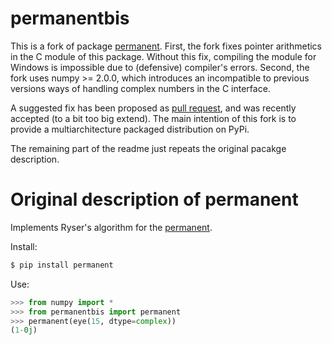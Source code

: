 # permanentbis
This is a fork of package [permanent](https://pypi.org/project/permanent/).
First, the fork fixes pointer arithmetics in the C module of this package.
Without this fix, compiling the module for Windows is impossible due to
(defensive) compiler's errors. Second, the fork uses numpy >= 2.0.0, which
introduces an incompatible to previous versions ways of handling complex
numbers in the C interface.

A suggested fix has been proposed as [pull
request](https://github.com/peteshadbolt/permanent/pull/2), and was
recently accepted (to a bit too big extend). The main intention
of this fork is to provide a multiarchitecture packaged distribution on PyPi.

The remaining part of the readme just repeats the original pacakge description.

# Original description of permanent

Implements Ryser's algorithm for the [permanent](https://en.wikipedia.org/wiki/Permanent).

Install:
```bash
$ pip install permanent
```
Use:
```python
>>> from numpy import *
>>> from permanentbis import permanent
>>> permanent(eye(15, dtype=complex))
(1-0j)
```
